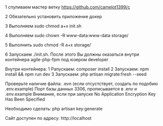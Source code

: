 1 спуливаем мастер ветку https://github.com/camelot1399/c

2 Обязательно установить приложение докер

3 Выполняем sudo chmod a+x init.sh

4 Выполняем sudo chown -R www-data:www-data storage/

5 Выполнить sudo chmod -R a+x storage/

6 Запускаем ./init.sh. После этого Вы должны оказаться внутри контейнера agile-php-fpm под юзером developer

Внутри контейнера:
 1 Pапускаем: composer install
 2 Запускаем: npm install && npm run dev
 3 Запускаем: php artisan migrate:fresh --seed

Проверьте наличие файла: .evn (если отсустствует, создать по подобию .env.example)
Порт базы данных 3306, прописывается в .env и .env.example
Внимание, если при запуске No Application Encryption Key Has Been Specified

Необходимо сделать: php artisan key:generate

Сайт доступен по адресу: http://localhost

